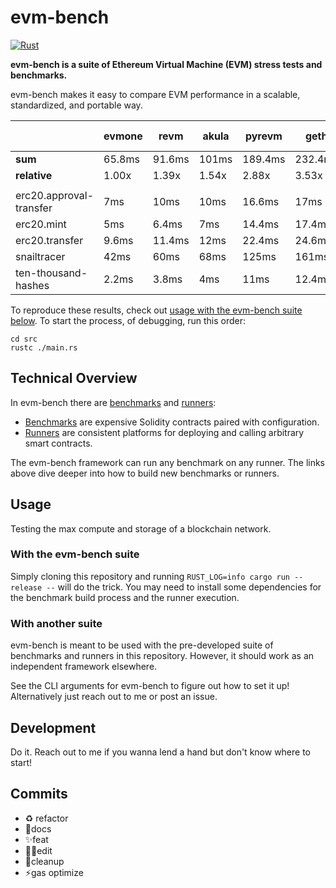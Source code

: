 # evm-bench

[![Rust](https://github.com/ziyadedher/evm-bench/actions/workflows/rust.yml/badge.svg)](https://github.com/ziyadedher/evm-bench/actions/workflows/rust.yml)

**evm-bench is a suite of Ethereum Virtual Machine (EVM) stress tests and benchmarks.**

evm-bench makes it easy to compare EVM performance in a scalable, standardized, and portable way.

|                         | evmone | revm   | akula | pyrevm  | geth    | py-evm.pypy | py-evm.cpython | ethereumjs |
| ----------------------- | ------ | ------ | ----- | ------- | ------- | ----------- | -------------- | ---------- |
| **sum**                 | 65.8ms | 91.6ms | 101ms | 189.4ms | 232.4ms | 6.6694s     | 24.0542s       | 146.1274s  |
| **relative**            | 1.00x  | 1.39x  | 1.54x | 2.88x   | 3.53x   | 101x        | 366x           | 2220x      |
|                         |        |        |       |         |         |             |                |            |
| erc20.approval-transfer | 7ms    | 10ms   | 10ms  | 16.6ms  | 17ms    | 399.6ms     | 1.386s         | 2.064s     |
| erc20.mint              | 5ms    | 6.4ms  | 7ms   | 14.4ms  | 17.4ms  | 366.8ms     | 1.398s         | 3.1866s    |
| erc20.transfer          | 9.6ms  | 11.4ms | 12ms  | 22.4ms  | 24.6ms  | 430.8ms     | 2.0182s        | 3.7024s    |
| snailtracer             | 42ms   | 60ms   | 68ms  | 125ms   | 161ms   | 5.148s      | 17.3s          | 134.648s   |
| ten-thousand-hashes     | 2.2ms  | 3.8ms  | 4ms   | 11ms    | 12.4ms  | 324.2ms     | 1.952s         | 2.5264s    |

To reproduce these results, check out [usage with the evm-bench suite below](#with-the-evm-bench-suite).
To start the process, of debugging, run this order:

```
cd src
rustc ./main.rs
```

## Technical Overview

In evm-bench there are [benchmarks](/benchmarks) and [runners](/runners):

- [Benchmarks](/benchmarks) are expensive Solidity contracts paired with configuration.
- [Runners](/runners) are consistent platforms for deploying and calling arbitrary smart contracts.

The evm-bench framework can run any benchmark on any runner. The links above dive deeper into how to build new benchmarks or runners.

## Usage

Testing the max compute and storage of a blockchain network.

### With the evm-bench suite

Simply cloning this repository and running `RUST_LOG=info cargo run --release --` will do the trick. You may need to install some dependencies for the benchmark build process and the runner execution.

### With another suite

evm-bench is meant to be used with the pre-developed suite of benchmarks and runners in this repository. However, it should work as an independent framework elsewhere.

See the CLI arguments for evm-bench to figure out how to set it up! Alternatively just reach out to me or post an issue.

## Development

Do it. Reach out to me if you wanna lend a hand but don't know where to start!

## Commits

- ♻️ refactor
- 📝docs
- ✨feat
- 👷‍♂️edit
- 🎨cleanup
- ⚡️gas optimize
